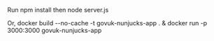 Run npm install then node server.js 

Or,  docker build  --no-cache -t govuk-nunjucks-app .  & docker run -p 3000:3000 govuk-nunjucks-app
